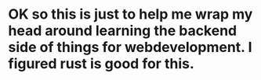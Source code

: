 # OK so this is just to help me wrap my head around learning the backend side of things for webdevelopment. I figured rust is good for this. 
